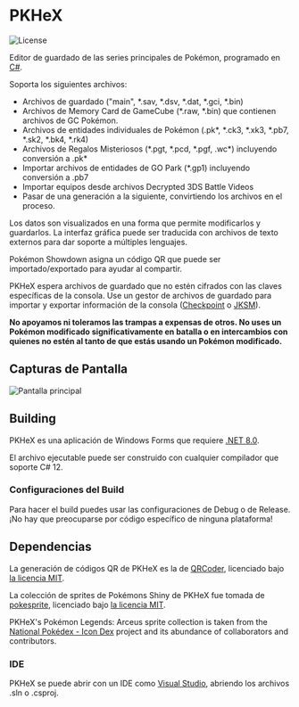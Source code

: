 PKHeX
=====
![License](https://img.shields.io/badge/License-GPLv3-blue.svg)

Editor de guardado de las series principales de Pokémon, programado en [C#](https://es.wikipedia.org/wiki/C_Sharp).

Soporta los siguientes archivos:
* Archivos de guardado ("main", \*.sav, \*.dsv, \*.dat, \*.gci, \*.bin)
* Archivos de Memory Card de GameCube (\*.raw, \*.bin) que contienen archivos de GC Pokémon.
* Archivos de entidades individuales de Pokémon (.pk\*, \*.ck3, \*.xk3, \*.pb7, \*.sk2, \*.bk4, \*.rk4)
* Archivos de Regalos Misteriosos (\*.pgt, \*.pcd, \*.pgf, .wc\*) incluyendo conversión a .pk\*
* Importar archivos de entidades de GO Park (\*.gp1) incluyendo conversión a .pb7
* Importar equipos desde archivos Decrypted 3DS Battle Videos
* Pasar de una generación a la siguiente, convirtiendo los archivos en el proceso.

Los datos son visualizados en una forma que permite modificarlos y guardarlos.
La interfaz gráfica puede ser traducida con archivos de texto externos para dar soporte a múltiples lenguajes.

Pokémon Showdown asigna un código QR que puede ser importado/exportado para ayudar al compartir.

PKHeX espera archivos de guardado que no estén cifrados con las claves específicas de la consola. Use un gestor de archivos de guardado para importar y exportar información de la consola ([Checkpoint](https://github.com/FlagBrew/Checkpoint) o [JKSM](https://github.com/J-D-K/JKSM)).

**No apoyamos ni toleramos las trampas a expensas de otros. No uses un Pokémon modificado significativamente en batalla o en intercambios con quienes no estén al tanto de que estás usando un Pokémon modificado.**

## Capturas de Pantalla

![Pantalla principal](https://i.imgur.com/oM407mV.png)

## Building

PKHeX es una aplicación de Windows Forms que requiere [.NET 8.0](https://dotnet.microsoft.com/download/dotnet/8.0).

El archivo ejecutable puede ser construido con cualquier compilador que soporte C# 12.

### Configuraciones del Build

Para hacer el build puedes usar las configuraciones de Debug o de Release. ¡No hay que preocuparse por código específico de ninguna plataforma!

## Dependencias

La generación de códigos QR de PKHeX es la de [QRCoder](https://github.com/codebude/QRCoder), licenciado bajo [la licencia MIT](https://github.com/codebude/QRCoder/blob/master/LICENSE.txt).

La colección de sprites de Pokémons Shiny de PKHeX fue tomada de [pokesprite](https://github.com/msikma/pokesprite), licenciado bajo [la licencia MIT](https://github.com/msikma/pokesprite/blob/master/LICENSE).

PKHeX's Pokémon Legends: Arceus sprite collection is taken from the [National Pokédex - Icon Dex](https://www.deviantart.com/pikafan2000/art/National-Pokedex-Version-Delta-Icon-Dex-824897934) project and its abundance of collaborators and contributors.

### IDE

PKHeX se puede abrir con un IDE como [Visual Studio](https://visualstudio.microsoft.com/es/downloads/), abriendo los archivos .sln o .csproj.
